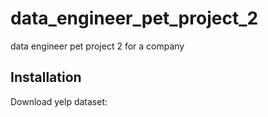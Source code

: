 # data_engineer_pet_project_2
data engineer pet project 2 for a company


## Installation
Download yelp dataset:


